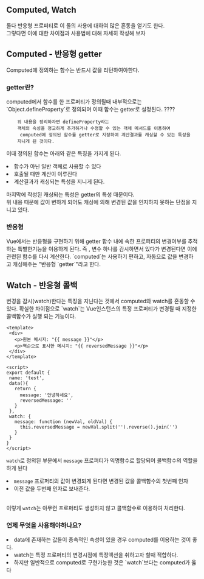 Computed, Watch
----------------
둘다 반응형 프로퍼티로 이 둘의 사용에 대하여 많은 혼동을 얻기도 한다.  
그렇다면 이에 대한 차이점과 사용법에 대해 자세히 작성해 보자  

<h2>   Computed - 반응형 getter </h2>
Computed에 정의하는 함수는 반드시 값을 리턴하여야한다.

<h3>getter란?</h3>
computed에서 함수를 한 프로퍼티가 정의될때 내부적으로는 `Object.defineProperty`로 정의되며 이때 
함수는 getter로 설정된다. ????

```
    위 내용을 정리하자면 defineProperty라는    
    객체의 속성을 정교하게 추가하거나 수정할 수 있는 객체 메서드를 이용하여
     computed에 정의된 함수를 getter로 지정하여 계산결과를 캐싱할 수 있는 특성을
    지니게 된 것이다.
``` 

이때 정의된 함수는 아래와 같은 특징을 가지게 된다.
 <li>함수가 아닌 일반 객체로 사용할 수 있다</li>
 <li>호출될 때만 계산이 이루진다</li>
 <li>계산결과가 캐싱되는 특성을 지니게 된다.</li>
   
  마지막에 작성된 캐싱되는 특성은 getter의 특성 때문이다.  
  위 내용 때문에 값이 변하게 되어도 캐싱에 의해 변경된 값을 인지하지 못하는 단점을 지니고 있다.  
  
  <h3>반응형</h3>
  Vue에서는 반응형을 구현하기 위해 getter 함수 내에 속한 프로퍼티의 변경여부를 추적하는 특별한기능을 이용하게 된다.  
  즉 , 변수 하나를 감시하면서 있다가 변경된다면 이에 관련된 함수를 다시 계산한다.  
  `computed`는 사용하기 편하고, 자동으로 값을 변경하고 캐싱해주는 "반응형 `getter`"라고 한다.
  
  <h2>Watch  -  반응형 콜백</h2>
  변경을 감시(watch)한다는 특징을 지닌다는 것에서 computed와 watch를 혼동할 수 있다.
  확실한 차이점으로 `watch`는 Vue인스턴스의 특정 프로퍼티가 변경될 때 지정한 콜백함수가
  실행 되는 기능이다.  
  
 ```
<template>
  <div>
    <p>원본 메시지: "{{ message }}"</p>
    <p>역순으로 표시한 메시지: "{{ reversedMessage }}"</p>
  </div>
</template>

<script>
export default {
  name: 'test',
  data(){
    return {
      message: '안녕하세요',
      reversedMessage: ''
    }
  },
  watch: {
    message: function (newVal, oldVal) {
      this.reversedMessage = newVal.split('').reverse().join('')
    }
  }
}
</script>
```

  `watch`로 정의된 부분에서 `message` 프로퍼티가 익명함수로 할당되어 콜백함수의 역할을 하게 된다  
     <li>`message` 프로퍼티의 값이 변경되게 된다면 변경된 값을 콜백함수의 첫번째 인자</li> 
     <li>이전 값을 두번째 인자로 보내준다.</li>
     <br>    
        
  이렇게 `watch`는 아무런 프로퍼티도 생성하지 않고
  콜백함수로 이용하여 처리한다.
  
  <h3>언제 무엇을 사용해야하나요?</h3>
  <li>data에 존재하는 값들이 종속적인 속성이 있을 경우 computed를 이용하는 것이 좋다.</li>
   <li>watch는 특정 프로퍼티의 변경시점에 특정액션을 취하고자 할때 적합하다.</li>
   <li>하지만 일반적으로 computed로 구현가능한 것은 `watch`보다는 computed가 옳다</li>


